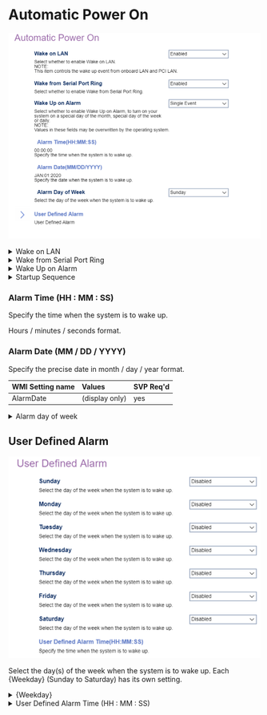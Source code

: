 # Automatic Power On #

![](./img/thinkcenter_automatic_power_on.png)

<details><summary>Wake on LAN</summary>

Controls the wake up event from onboard LAN and PCI LAN.

Options:

1.  **Enabled** - enables Wake on LAN. Default.
2.  Disabled - disables Wake on LAN.

| WMI Setting name | Values | SVP or SMP Req'd |
|:---|:---|:---|
| WakeonLAN | Primary, Automatic, Disabled | yes |

</details>

<details><summary>Wake from Serial Port Ring</summary>

Select whether to enable Wake from Serial Port Ring.

Options:

1. **Enabled** - Default.
2. Disabled.

| WMI Setting name | Values | SVP or SMP Req'd |
|:---|:---|:---|
| WakefromSerialPortRing | Primary, Automatic, Disabled | yes |

</details>


<details><summary>Wake Up on Alarm</summary>

Options to turn on your system on a specific day of the month, specific day of the week, or daily at a given time.

A single wake up event, or series of alarm events, can also be defined.

?> Selecting `User Defined` enables the `User Defined Alarm` settings.

?> Values in these fields may be overwritten by the operating system.

Options:

1.  **Disabled** - Disables Wake Up on Alarm. Default.
2.  User Defined - a series of alarm events.
3.  Single Event
4.  Daily Event
5.  Weekly Event

<!-- 
| WMI Setting name | Values | SVP or SMP Req'd |
|:---|:---|:---|
| WakeUponAlarm | setting_values | yes_no |
-->

</details>

<details><summary>Startup Sequence</summary>

Select the startup sequence after a Wake Up on Alarm event.

Options:

1.  **Primary** - enables primary startup sequence. Default.
2.  Automatic - disables automatic selection of startup sequence.

| WMI Setting name | Values | SVP or SMP Req'd |
|:---|:---|:---|
| StartupSequence | Primary, Automatic | yes_no |

</details>

### Alarm Time (HH : MM : SS) ###

Specify the time when the system is to wake up.

Hours / minutes / seconds format.

<!-- SIMULATOR DOES NOT SUPPORT -->

### Alarm Date (MM / DD / YYYY) ###

Specify the precise date in month / day / year format.


| WMI Setting name | Values | SVP Req'd |
|:---|:---|:---|
| AlarmDate  | (display only) | yes |


<details><summary>Alarm day of week</summary>

Options:

1. **Sunday** - Default.
2. Monday.
3. Tuesday.
4. Wednesday.
5. Thursday.
6. Friday.
7. Saturday.

| WMI Setting name | Values | SVP or SMP Req'd |
|:---|:---|:---|
| AlarmDayofWeek  | Sunday, Monday, Tuesday, Wednesday, Thursday, Friday, SaturdayStatus | yes |

</details>

## User Defined Alarm ##

![](./img/thinkcenter_user_defined_alarm.png)

Select the day(s) of the week when the system is to wake up. Each {Weekday} (Sunday to Saturday) has its own setting.

<details><summary>{Weekday}</summary>

Options:

1.  **Disabled** - disables wake-up. Default.
2.  Enabled - enables wake-up.

| WMI Setting name | Values | SVP or SMP Req'd |
|:---|:---|:---|
| UserDefinedAlarmFriday | Disabled, Enabled | yes |

?> The WMI setting name for the wake-up timer week shown here is for Friday. For the other weekdays replace `Friday` with the weekday's name.

</details>

<details><summary>User Defined Alarm Time (HH : MM : SS)</summary>

Specify the time when the system is to wake up.

| WMI Setting name | Values | SVP or SMP Req'd |
|:---|:---|:---|
| UserDefinedAlarmTime | (display Only) | yes |

</details>
